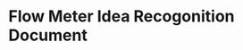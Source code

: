 <!-- TITLE: Flow Meter -->
<!-- SUBTITLE: A quick summary of Flow Meter -->

# Flow Meter Idea Recogonition Document